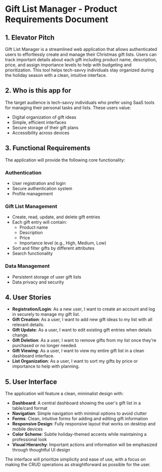 # Gift List Manager - Product Requirements Document

## 1. Elevator Pitch

Gift List Manager is a streamlined web application that allows authenticated users to effortlessly create and manage their Christmas gift lists. Users can track important details about each gift including product name, description, price, and assign importance levels to help with budgeting and prioritization. This tool helps tech-savvy individuals stay organized during the holiday season with a clean, intuitive interface.

## 2. Who is this app for

The target audience is tech-savvy individuals who prefer using SaaS tools for managing their personal tasks and lists. These users value:

- Digital organization of gift ideas
- Simple, efficient interfaces
- Secure storage of their gift plans
- Accessibility across devices

## 3. Functional Requirements

The application will provide the following core functionality:

### Authentication

- User registration and login
- Secure authentication system
- Profile management

### Gift List Management

- Create, read, update, and delete gift entries
- Each gift entry will contain:
  - Product name
  - Description
  - Price
  - Importance level (e.g., High, Medium, Low)
- Sort and filter gifts by different attributes
- Search functionality

### Data Management

- Persistent storage of user gift lists
- Data privacy and security

## 4. User Stories

- **Registration/Login**: As a new user, I want to create an account and log in securely to manage my gift list.
- **Gift Creation**: As a user, I want to add new gift ideas to my list with all relevant details.
- **Gift Update**: As a user, I want to edit existing gift entries when details change.
- **Gift Deletion**: As a user, I want to remove gifts from my list once they're purchased or no longer needed.
- **Gift Viewing**: As a user, I want to view my entire gift list in a clean dashboard interface.
- **List Organization**: As a user, I want to sort my gifts by price or importance to help with planning.

## 5. User Interface

The application will feature a clean, minimalist design with:

- **Dashboard**: A central dashboard showing the user's gift list in a table/card format
- **Navigation**: Simple navigation with minimal options to avoid clutter
- **Forms**: Clean, intuitive forms for adding and editing gift information
- **Responsive Design**: Fully responsive layout that works on desktop and mobile devices
- **Color Scheme**: Subtle holiday-themed accents while maintaining a professional look
- **Visual Hierarchy**: Important actions and information will be emphasized through thoughtful UI design

The interface will prioritize simplicity and ease of use, with a focus on making the CRUD operations as straightforward as possible for the user.
